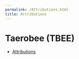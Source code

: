 ```yaml
---
permalink: /Attributions.html
title: Attributions
---
```


<!--
Attributions.md v1.0.1.0
Taerobee (TBEE)
created: 01 Feb 2022
updated: 01 Feb 2022
-->

# Taerobee (TBEE)

- [Attributions](../attributions.md)

<!-- this file CC BY-NC-ND 3.0 Unported by zer0Kerbal -->

